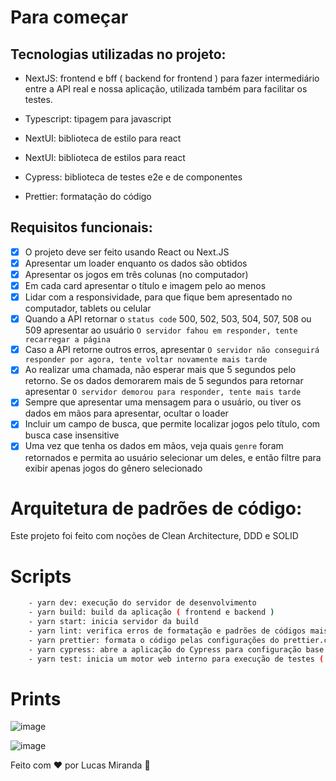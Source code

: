 # Para começar
## Tecnologias utilizadas no projeto:

* NextJS: frontend e bff ( backend for frontend ) para fazer intermediário entre a API real e nossa aplicação, utilizada também para facilitar os testes.
  
* Typescript: tipagem para javascript
  
* NextUI: biblioteca de estilo para react

* NextUI: biblioteca de estilos para react

* Cypress: biblioteca de testes e2e e de componentes
  
* Prettier: formatação do código

## Requisitos funcionais:
* [x] O projeto deve ser feito usando React ou Next.JS
* [x] Apresentar um loader enquanto os dados são obtidos
* [x] Apresentar os jogos em três colunas (no computador)
* [x] Em cada card apresentar o título e imagem pelo ao menos
* [x] Lidar com a responsividade, para que fique bem apresentado no computador, tablets ou celular
* [x] Quando a API retornar o `status code` 500, 502, 503, 504, 507, 508 ou 509 apresentar ao usuário `O servidor fahou em responder, tente recarregar a página`
* [x] Caso a API retorne outros erros, apresentar `O servidor não conseguirá responder por agora, tente voltar novamente mais tarde`
* [x] Ao realizar uma chamada, não esperar mais que 5 segundos pelo retorno. Se os dados demorarem mais de 5 segundos para retornar apresentar `O servidor demorou para responder, tente mais tarde`
* [x] Sempre que apresentar uma mensagem para o usuário, ou tiver os dados em mãos para apresentar, ocultar o loader
* [x] Incluir um campo de busca, que permite localizar jogos pelo título, com busca case insensitive
* [x] Uma vez que tenha os dados em mãos, veja quais `genre` foram retornados e permita ao usuário selecionar um deles, e então filtre para exibir apenas jogos do gênero selecionado

# Arquitetura de padrões de código:
Este projeto foi feito com noções de Clean Architecture, DDD e SOLID

# Scripts
```bash
    - yarn dev: execução do servidor de desenvolvimento
    - yarn build: build da aplicação ( frontend e backend )
    - yarn start: inicia servidor da build
    - yarn lint: verifica erros de formatação e padrões de códigos mais simples
    - yarn prettier: formata o código pelas configurações do prettier.config.js
    - yarn cypress: abre a aplicação do Cypress para configuração base de testes
    - yarn test: inicia um motor web interno para execução de testes ( neste projeto, e2e )
```

# Prints
![image](https://github.com/TheMiranha/game-list-test/assets/53923502/10861959-bb1f-4820-a687-c8bde4a7cb11)

![image](https://github.com/TheMiranha/game-list-test/assets/53923502/d26c846c-5943-43e4-9757-b0240e35cc16)



Feito com ❤️ por Lucas Miranda 🦄
